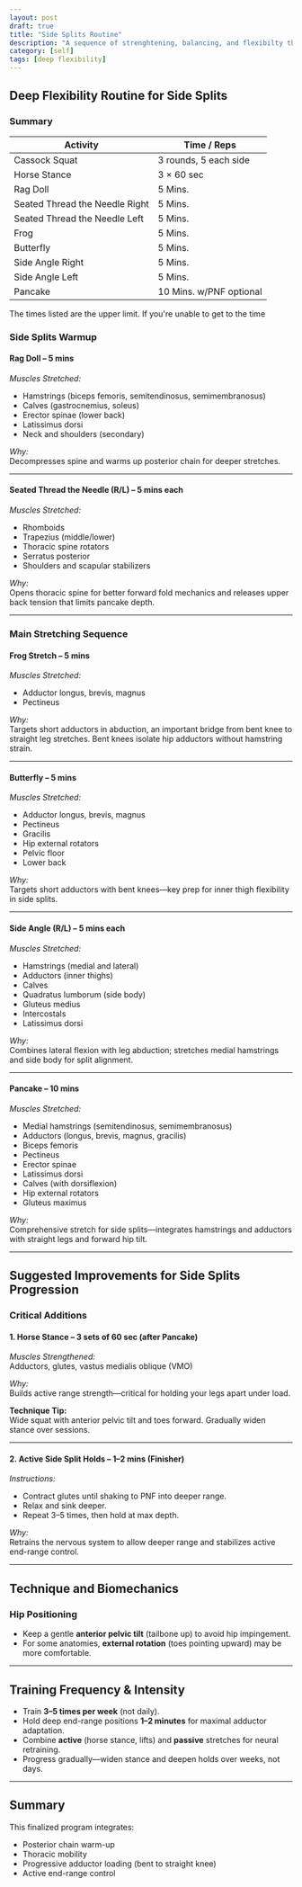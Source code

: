 ```yaml
---
layout: post
draft: true
title: "Side Splits Routine"
description: "A sequence of strenghtening, balancing, and flexibilty that will help you move towards side splits."
category: [self]
tags: [deep flexibility]
---
```


## Deep Flexibility Routine for Side Splits

### Summary

| Activity                       | Time / Reps             |
| ------------------------------ | ----------------------- |
| Cassock Squat                  | 3 rounds, 5 each side   |
| Horse Stance                   | 3 × 60 sec              |
| Rag Doll                       | 5 Mins.                 |
| Seated Thread the Needle Right | 5 Mins.                 |
| Seated Thread the Needle Left  | 5 Mins.                 |
| Frog                           | 5 Mins.                 |
| Butterfly                      | 5 Mins.                 |
| Side Angle Right               | 5 Mins.                 |
| Side Angle Left                | 5 Mins.                 |
| Pancake                        | 10 Mins. w/PNF optional |

The times listed are the upper limit. If you're unable to get to the time
### Side Splits Warmup

#### Rag Doll – 5 mins

_Muscles Stretched:_

- Hamstrings (biceps femoris, semitendinosus, semimembranosus)
- Calves (gastrocnemius, soleus)
- Erector spinae (lower back)
- Latissimus dorsi
- Neck and shoulders (secondary)

_Why:_  
Decompresses spine and warms up posterior chain for deeper stretches.

---

#### Seated Thread the Needle (R/L) – 5 mins each

_Muscles Stretched:_

- Rhomboids
- Trapezius (middle/lower)
- Thoracic spine rotators
- Serratus posterior
- Shoulders and scapular stabilizers

_Why:_  
Opens thoracic spine for better forward fold mechanics and releases upper back tension that limits pancake depth.

---

### Main Stretching Sequence

#### Frog Stretch – 5 mins

_Muscles Stretched:_

- Adductor longus, brevis, magnus
- Pectineus

_Why:_  
Targets short adductors in abduction, an important bridge from bent knee to straight leg stretches. Bent knees isolate hip adductors without hamstring strain.

---

#### Butterfly – 5 mins

_Muscles Stretched:_

- Adductor longus, brevis, magnus
- Pectineus
- Gracilis
- Hip external rotators
- Pelvic floor
- Lower back

_Why:_  
Targets short adductors with bent knees—key prep for inner thigh flexibility in side splits.

---

#### Side Angle (R/L) – 5 mins each

_Muscles Stretched:_

- Hamstrings (medial and lateral)
- Adductors (inner thighs)
- Calves
- Quadratus lumborum (side body)
- Gluteus medius
- Intercostals
- Latissimus dorsi

_Why:_  
Combines lateral flexion with leg abduction; stretches medial hamstrings and side body for split alignment.

---

#### Pancake – 10 mins

_Muscles Stretched:_

- Medial hamstrings (semitendinosus, semimembranosus)
- Adductors (longus, brevis, magnus, gracilis)
- Biceps femoris
- Pectineus
- Erector spinae
- Latissimus dorsi
- Calves (with dorsiflexion)
- Hip external rotators
- Gluteus maximus

_Why:_  
Comprehensive stretch for side splits—integrates hamstrings and adductors with straight legs and forward hip tilt.

---

## Suggested Improvements for Side Splits Progression

### Critical Additions

#### 1. Horse Stance – 3 sets of 60 sec (after Pancake)

_Muscles Strengthened:_  
Adductors, glutes, vastus medialis oblique (VMO)

_Why:_  
Builds active range strength—critical for holding your legs apart under load.

**Technique Tip:**  
Wide squat with anterior pelvic tilt and toes forward. Gradually widen stance over sessions.

---

#### 2. Active Side Split Holds – 1–2 mins (Finisher)

_Instructions:_

- Contract glutes until shaking to PNF into deeper range.
- Relax and sink deeper.
- Repeat 3–5 times, then hold at max depth.

_Why:_  
Retrains the nervous system to allow deeper range and stabilizes active end-range control.

---

## Technique and Biomechanics

### Hip Positioning

- Keep a gentle **anterior pelvic tilt** (tailbone up) to avoid hip impingement.
- For some anatomies, **external rotation** (toes pointing upward) may be more comfortable.

---

## Training Frequency & Intensity

- Train **3–5 times per week** (not daily).
- Hold deep end-range positions **1–2 minutes** for maximal adductor adaptation.
- Combine **active** (horse stance, lifts) and **passive** stretches for neural retraining.
- Progress gradually—widen stance and deepen holds over weeks, not days.

---

## Summary

This finalized program integrates:

- Posterior chain warm-up
- Thoracic mobility
- Progressive adductor loading (bent to straight knee)
- Active end-range control

